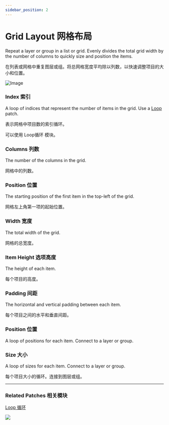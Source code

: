```yaml
---
sidebar_position: 2
---
```


# Grid Layout 网格布局

Repeat a layer or group in a list or grid. Evenly divides the total grid width by the number of columns to quickly size and position the items.

在列表或网格中重复图层或组。将总网格宽度平均除以列数，以快速调整项目的大小和位置。

![Image](https://s3.us-west-2.amazonaws.com/secure.notion-static.com/22484d0a-5d3d-49a1-8353-b16f72c06d05/Untitled.png?X-Amz-Algorithm=AWS4-HMAC-SHA256&X-Amz-Content-Sha256=UNSIGNED-PAYLOAD&X-Amz-Credential=AKIAT73L2G45EIPT3X45%2F20220602%2Fus-west-2%2Fs3%2Faws4_request&X-Amz-Date=20220602T172439Z&X-Amz-Expires=86400&X-Amz-Signature=bac043c88e0df543fe4e934b0b215fd65c2992a2f1f2b80312cc52091ad3f40c&X-Amz-SignedHeaders=host&response-content-disposition=filename%20%3D%22Untitled.png%22&x-id=GetObject)

### Index 索引

A loop of indices that represent the number of items in the grid. Use a [Loop](./Loop.md) patch.

表示网格中项目数的索引循环。

可以使用 Loop循环 模块。

### Columns 列数

The number of the columns in the grid.

网格中的列数。

### Position 位置

The starting position of the first item in the top-left of the grid.

网格左上角第一项的起始位置。

### Width 宽度

The total width of the grid.

网格的总宽度。

### Item Height 选项高度

The height of each item.

每个项目的高度。

### Padding 间距

The horizontal and vertical padding between each item.

每个项目之间的水平和垂直间距。

### Position 位置

A loop of positions for each item. Connect to a layer or group.

### Size 大小

A loop of sizes for each item. Connect to a layer or group.

每个项目大小的循环。连接到图层或组。

------

### Related Patches 相关模块

[Loop 循环](./Loop.md)

![](https://s3.us-west-2.amazonaws.com/secure.notion-static.com/fe638925-a719-4746-baca-3ba8ecb0f618/Untitled.png?X-Amz-Algorithm=AWS4-HMAC-SHA256&X-Amz-Content-Sha256=UNSIGNED-PAYLOAD&X-Amz-Credential=AKIAT73L2G45EIPT3X45%2F20220602%2Fus-west-2%2Fs3%2Faws4_request&X-Amz-Date=20220602T172431Z&X-Amz-Expires=86400&X-Amz-Signature=46a205c4bfb1c8fd8e096466c2c7166f6ada70dc5443b5c1b6dc4e6edc2fdd38&X-Amz-SignedHeaders=host&response-content-disposition=filename%20%3D%22Untitled.png%22&x-id=GetObject)
